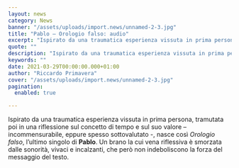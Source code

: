 ```yaml
---
layout: news
category: News
banner: "/assets/uploads/import.news/unnamed-2-3.jpg"
title: "Pablo – Orologio falso: audio"
excerpt: "Ispirato da una traumatica esperienza vissuta in prima persona, tramutata poi in una riflessione sul concetto di tempo e sul suo valore – incommensurabile, eppure spesso sottovalutato -, nasce così Orologio falso, l’ultimo singolo di Pablo. Un brano la cui vena riflessiva è smorzata dalle sonorità, vivaci e incalzanti, che però non indeboliscono la forza [&hellip"
quote: ""
description: "Ispirato da una traumatica esperienza vissuta in prima persona, tramutata poi in una riflessione sul concetto di tempo e sul suo valore – incommensurabile, eppure spesso sottovalutato -, nasce così Orologio falso, l’ultimo singolo di Pablo. Un brano la cui vena riflessiva è smorzata dalle sonorità, vivaci e incalzanti, che però non indeboliscono la forza [&hellip"
keywords: ""
date: 2021-03-29T00:00:00.000+01:00
author: "Riccardo Primavera"
cover: "/assets/uploads/import.news/unnamed-2-3.jpg"
pagination:
  enabled: true

---
```


Ispirato da una traumatica esperienza vissuta in prima persona, tramutata poi in una riflessione sul concetto di tempo e sul suo valore – incommensurabile, eppure spesso sottovalutato -, nasce così _Orologio falso_, l’ultimo singolo di **Pablo**. Un brano la cui vena riflessiva è smorzata dalle sonorità, vivaci e incalzanti, che però non indeboliscono la forza del messaggio del testo.